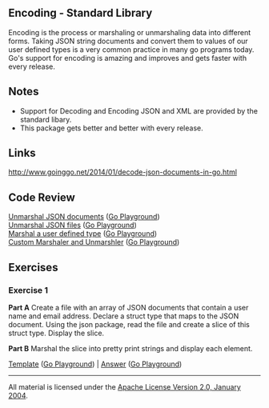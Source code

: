 ## Encoding - Standard Library

Encoding is the process or marshaling or unmarshaling data into different forms. Taking JSON string documents and convert them to values of our user defined types is a very common practice in many go programs today. Go's support for encoding is amazing and improves and gets faster with every release.

## Notes

* Support for Decoding and Encoding JSON and XML are provided by the standard libary.
* This package gets better and better with every release.

## Links

http://www.goinggo.net/2014/01/decode-json-documents-in-go.html

## Code Review

[Unmarshal JSON documents](example1/example1.go) ([Go Playground](http://play.golang.org/p/nwUGs8q2S6))  
[Unmarshal JSON files](example2/example2.go) ([Go Playground](http://play.golang.org/p/WfDYLZ5KeH))  
[Marshal a user defined type](example3/example3.go) ([Go Playground](http://play.golang.org/p/miSv1mPnK5))  
[Custom Marshaler and Unmarshler](example4/example4.go) ([Go Playground](http://play.golang.org/p/tOriq1dE0N))

## Exercises

### Exercise 1

**Part A** Create a file with an array of JSON documents that contain a user name and email address. Declare a struct type that maps to the JSON document. Using the json package, read the file and create a slice of this struct type. Display the slice.

**Part B** Marshal the slice into pretty print strings and display each element.

[Template](exercises/template1/template1.go) ([Go Playground](http://play.golang.org/p/5NNPJhIQDT)) | 
[Answer](exercises/exercise1/exercise1.go) ([Go Playground](http://play.golang.org/p/IyNucru7hi))
___
All material is licensed under the [Apache License Version 2.0, January 2004](http://www.apache.org/licenses/LICENSE-2.0).
